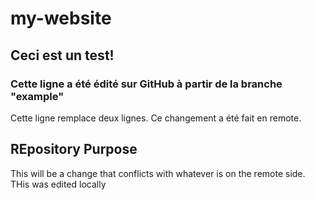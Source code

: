 # my-website

## Ceci est un test!



### Cette ligne a été édité sur GitHub à partir de la branche "example"

Cette ligne remplace deux lignes. Ce changement a été fait en remote.

## REpository Purpose

This will be a change that conflicts
with whatever is on the remote side.
THis was edited locally